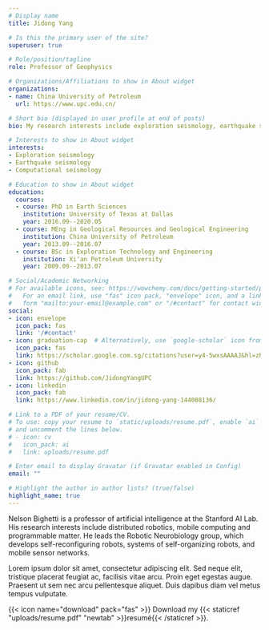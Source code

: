 ```yaml
---
# Display name
title: Jidong Yang

# Is this the primary user of the site?
superuser: true

# Role/position/tagline
role: Professor of Geophysics

# Organizations/Affiliations to show in About widget
organizations:
- name: China University of Petroleum
  url: https://www.upc.edu.cn/

# Short bio (displayed in user profile at end of posts)
bio: My research interests include exploration seismology, earthquake seismology, and computational seismology.

# Interests to show in About widget
interests:
- Exploration seismology
- Earthquake seismology
- Computational seismology

# Education to show in About widget
education:
  courses:
  - course: PhD in Earth Sciences
    institution: University of Texas at Dallas
    year: 2016.09--2020.05
  - course: MEng in Geological Resources and Geological Engineering
    institution: China University of Petroleum
    year: 2013.09--2016.07
  - course: BSc in Exploration Technology and Engineering
    institution: Xi'an Petroleum University
    year: 2009.09--2013.07

# Social/Academic Networking
# For available icons, see: https://wowchemy.com/docs/getting-started/page-builder/#icons
#   For an email link, use "fas" icon pack, "envelope" icon, and a link in the
#   form "mailto:your-email@example.com" or "/#contact" for contact widget.
social:
- icon: envelope
  icon_pack: fas
  link: '/#contact'
- icon: graduation-cap  # Alternatively, use `google-scholar` icon from `ai` icon pack
  icon_pack: fas
  link: https://scholar.google.com.sg/citations?user=y4-5wxsAAAAJ&hl=zh-CN&oi=ao
- icon: github
  icon_pack: fab
  link: https://github.com/JidongYangUPC
- icon: linkedin
  icon_pack: fab
  link: https://www.linkedin.com/in/jidong-yang-144088136/

# Link to a PDF of your resume/CV.
# To use: copy your resume to `static/uploads/resume.pdf`, enable `ai` icons in `params.toml`, 
# and uncomment the lines below.
# - icon: cv
#   icon_pack: ai
#   link: uploads/resume.pdf

# Enter email to display Gravatar (if Gravatar enabled in Config)
email: ""

# Highlight the author in author lists? (true/false)
highlight_name: true
---
```


Nelson Bighetti is a professor of artificial intelligence at the Stanford AI Lab. His research interests include distributed robotics, mobile computing and programmable matter. He leads the Robotic Neurobiology group, which develops self-reconfiguring robots, systems of self-organizing robots, and mobile sensor networks.

Lorem ipsum dolor sit amet, consectetur adipiscing elit. Sed neque elit, tristique placerat feugiat ac, facilisis vitae arcu. Proin eget egestas augue. Praesent ut sem nec arcu pellentesque aliquet. Duis dapibus diam vel metus tempus vulputate.

{{< icon name="download" pack="fas" >}} Download my {{< staticref "uploads/resume.pdf" "newtab" >}}resumé{{< /staticref >}}.
